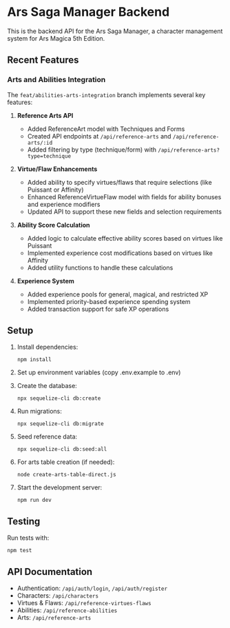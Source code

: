 # Ars Saga Manager Backend

This is the backend API for the Ars Saga Manager, a character management system for Ars Magica 5th Edition.

## Recent Features

### Arts and Abilities Integration

The `feat/abilities-arts-integration` branch implements several key features:

1. **Reference Arts API**
   - Added ReferenceArt model with Techniques and Forms
   - Created API endpoints at `/api/reference-arts` and `/api/reference-arts/:id`
   - Added filtering by type (technique/form) with `/api/reference-arts?type=technique`

2. **Virtue/Flaw Enhancements**
   - Added ability to specify virtues/flaws that require selections (like Puissant or Affinity)
   - Enhanced ReferenceVirtueFlaw model with fields for ability bonuses and experience modifiers
   - Updated API to support these new fields and selection requirements

3. **Ability Score Calculation**
   - Added logic to calculate effective ability scores based on virtues like Puissant
   - Implemented experience cost modifications based on virtues like Affinity
   - Added utility functions to handle these calculations

4. **Experience System**
   - Added experience pools for general, magical, and restricted XP
   - Implemented priority-based experience spending system
   - Added transaction support for safe XP operations

## Setup

1. Install dependencies:
   ```
   npm install
   ```

2. Set up environment variables (copy .env.example to .env)

3. Create the database:
   ```
   npx sequelize-cli db:create
   ```

4. Run migrations:
   ```
   npx sequelize-cli db:migrate
   ```

5. Seed reference data:
   ```
   npx sequelize-cli db:seed:all
   ```

6. For arts table creation (if needed):
   ```
   node create-arts-table-direct.js
   ```

7. Start the development server:
   ```
   npm run dev
   ```

## Testing

Run tests with:
```
npm test
```

## API Documentation

- Authentication: `/api/auth/login`, `/api/auth/register`
- Characters: `/api/characters`
- Virtues & Flaws: `/api/reference-virtues-flaws`
- Abilities: `/api/reference-abilities`
- Arts: `/api/reference-arts`
